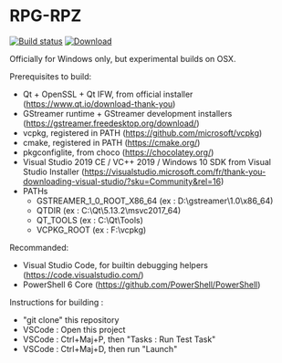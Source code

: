 # RPG-RPZ
[![Build status](https://ci.appveyor.com/api/projects/status/jfgl63a0p38h4ru7?svg=true)](https://ci.appveyor.com/project/Amphaal/rpgrpz)
[ ![Download](https://api.bintray.com/packages/amphaal/rpgrpz/rpgrpz-win/images/download.svg) ](https://dl.bintray.com/amphaal/rpgrpz/)

Officially for Windows only, but experimental builds on OSX.

Prerequisites to build:
- Qt + OpenSSL + Qt IFW, from official installer (https://www.qt.io/download-thank-you)
- GStreamer runtime + GStreamer development installers (https://gstreamer.freedesktop.org/download/)
- vcpkg, registered in PATH (https://github.com/microsoft/vcpkg)
- cmake, registered in PATH (https://cmake.org/)
- pkgconfiglite, from choco (https://chocolatey.org/)
- Visual Studio 2019 CE / VC++ 2019 / Windows 10 SDK from Visual Studio Installer (https://visualstudio.microsoft.com/fr/thank-you-downloading-visual-studio/?sku=Community&rel=16)
- PATHs
    - GSTREAMER_1_0_ROOT_X86_64 (ex : D:\gstreamer\1.0\x86_64)
    - QTDIR (ex : C:\Qt\5.13.2\msvc2017_64)
    - QT_TOOLS (ex : C:\Qt\Tools)
    - VCPKG_ROOT (ex : F:\vcpkg)

Recommanded:
- Visual Studio Code, for builtin debugging helpers (https://code.visualstudio.com/)
- PowerShell 6 Core (https://github.com/PowerShell/PowerShell)

Instructions for building :
- "git clone" this repository
- VSCode : Open this project
- VSCode : Ctrl+Maj+P, then "Tasks : Run Test Task"
- VSCode : Ctrl+Maj+D, then run "Launch"